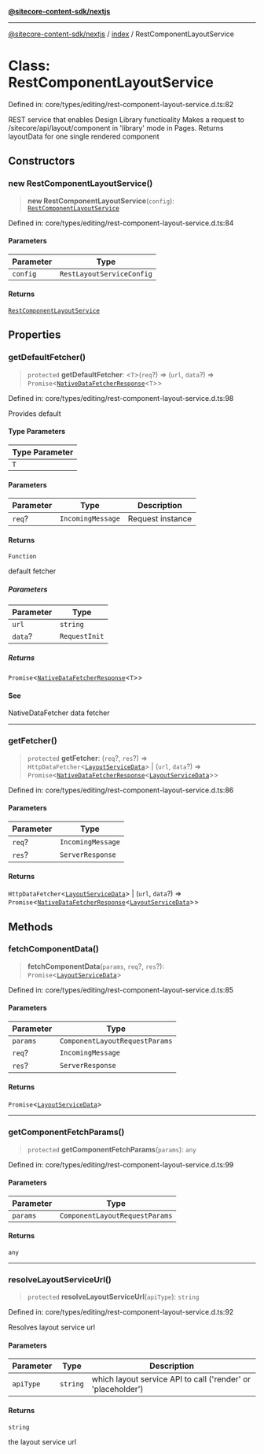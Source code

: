 [**@sitecore-content-sdk/nextjs**](../../README.md)

***

[@sitecore-content-sdk/nextjs](../../README.md) / [index](../README.md) / RestComponentLayoutService

# Class: RestComponentLayoutService

Defined in: core/types/editing/rest-component-layout-service.d.ts:82

REST service that enables Design Library functioality
Makes a request to /sitecore/api/layout/component in 'library' mode in Pages.
Returns layoutData for one single rendered component

## Constructors

### new RestComponentLayoutService()

> **new RestComponentLayoutService**(`config`): [`RestComponentLayoutService`](RestComponentLayoutService.md)

Defined in: core/types/editing/rest-component-layout-service.d.ts:84

#### Parameters

| Parameter | Type |
| ------ | ------ |
| `config` | `RestLayoutServiceConfig` |

#### Returns

[`RestComponentLayoutService`](RestComponentLayoutService.md)

## Properties

### getDefaultFetcher()

> `protected` **getDefaultFetcher**: \<`T`\>(`req`?) => (`url`, `data`?) => `Promise`\<[`NativeDataFetcherResponse`](../interfaces/NativeDataFetcherResponse.md)\<`T`\>\>

Defined in: core/types/editing/rest-component-layout-service.d.ts:98

Provides default

#### Type Parameters

| Type Parameter |
| ------ |
| `T` |

#### Parameters

| Parameter | Type | Description |
| ------ | ------ | ------ |
| `req`? | `IncomingMessage` | Request instance |

#### Returns

`Function`

default fetcher

##### Parameters

| Parameter | Type |
| ------ | ------ |
| `url` | `string` |
| `data`? | `RequestInit` |

##### Returns

`Promise`\<[`NativeDataFetcherResponse`](../interfaces/NativeDataFetcherResponse.md)\<`T`\>\>

#### See

NativeDataFetcher data fetcher

***

### getFetcher()

> `protected` **getFetcher**: (`req`?, `res`?) => `HttpDataFetcher`\<[`LayoutServiceData`](../interfaces/LayoutServiceData.md)\> \| (`url`, `data`?) => `Promise`\<[`NativeDataFetcherResponse`](../interfaces/NativeDataFetcherResponse.md)\<[`LayoutServiceData`](../interfaces/LayoutServiceData.md)\>\>

Defined in: core/types/editing/rest-component-layout-service.d.ts:86

#### Parameters

| Parameter | Type |
| ------ | ------ |
| `req`? | `IncomingMessage` |
| `res`? | `ServerResponse` |

#### Returns

`HttpDataFetcher`\<[`LayoutServiceData`](../interfaces/LayoutServiceData.md)\> \| (`url`, `data`?) => `Promise`\<[`NativeDataFetcherResponse`](../interfaces/NativeDataFetcherResponse.md)\<[`LayoutServiceData`](../interfaces/LayoutServiceData.md)\>\>

## Methods

### fetchComponentData()

> **fetchComponentData**(`params`, `req`?, `res`?): `Promise`\<[`LayoutServiceData`](../interfaces/LayoutServiceData.md)\>

Defined in: core/types/editing/rest-component-layout-service.d.ts:85

#### Parameters

| Parameter | Type |
| ------ | ------ |
| `params` | `ComponentLayoutRequestParams` |
| `req`? | `IncomingMessage` |
| `res`? | `ServerResponse` |

#### Returns

`Promise`\<[`LayoutServiceData`](../interfaces/LayoutServiceData.md)\>

***

### getComponentFetchParams()

> `protected` **getComponentFetchParams**(`params`): `any`

Defined in: core/types/editing/rest-component-layout-service.d.ts:99

#### Parameters

| Parameter | Type |
| ------ | ------ |
| `params` | `ComponentLayoutRequestParams` |

#### Returns

`any`

***

### resolveLayoutServiceUrl()

> `protected` **resolveLayoutServiceUrl**(`apiType`): `string`

Defined in: core/types/editing/rest-component-layout-service.d.ts:92

Resolves layout service url

#### Parameters

| Parameter | Type | Description |
| ------ | ------ | ------ |
| `apiType` | `string` | which layout service API to call ('render' or 'placeholder') |

#### Returns

`string`

the layout service url
